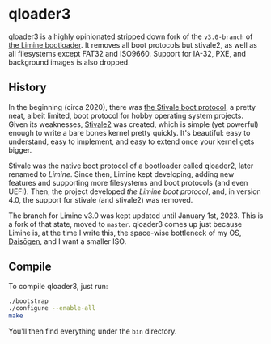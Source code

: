 # qloader3

qloader3 is a highly opinionated stripped down fork of the `v3.0-branch` of [the Limine bootloader](https://github.com/limine-bootloader/limine). It removes all boot protocols but stivale2, as well as all filesystems except FAT32 and ISO9660. Support for IA-32, PXE, and background images is also dropped.

## History
In the beginning (circa 2020), there was [the Stivale boot protocol](https://github.com/stivale/stivale/blob/master/STIVALE.md), a pretty neat, albeit limited, boot protocol for hobby operating system projects. Given its weaknesses, [Stivale2](https://github.com/stivale/stivale/blob/master/STIVALE2.md) was created, which is simple (yet powerful) enough to write a bare bones kernel pretty quickly. It's beautiful: easy to understand, easy to implement, and easy to extend once your kernel gets bigger.

Stivale was the native boot protocol of a bootloader called qloader2, later renamed to _Limine_. Since then, Limine kept developing, adding new features and supporting more filesystems and boot protocols (and even UEFI). Then, the project developed _the Limine boot protocol_, and, in version 4.0, the support for stivale (and stivale2) was removed.

The branch for Limine v3.0 was kept updated until January 1st, 2023. This is a fork of that state, moved to `master`. qloader3 comes up just because Limine is, at the time I write this, the space-wise bottleneck of my OS, [Daisōgen](https://github.com/daisogen), and I want a smaller ISO.

## Compile
To compile qloader3, just run:
```bash
./bootstrap
./configure --enable-all
make
```

You'll then find everything under the `bin` directory.
